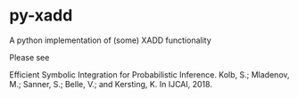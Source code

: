 # py-xadd
A python implementation of (some) XADD functionality


Please see 

Efficient Symbolic Integration for Probabilistic Inference.
Kolb, S.; Mladenov, M.; Sanner, S.; Belle, V.; and Kersting, K.
In IJCAI, 2018. 

